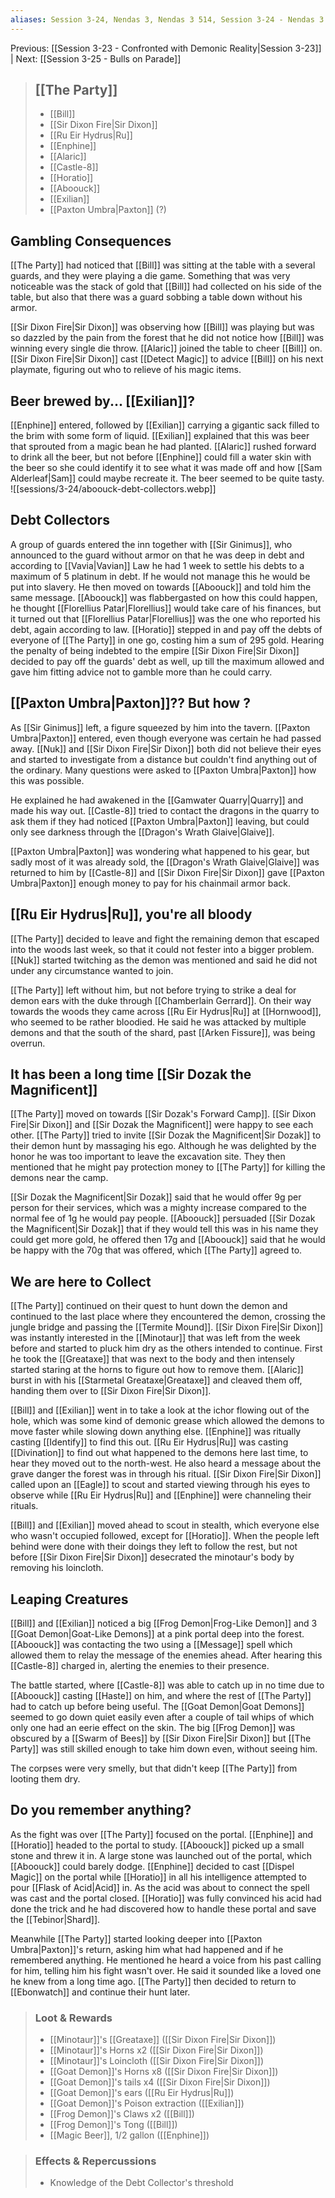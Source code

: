 ```yaml
---
aliases: Session 3-24, Nendas 3, Nendas 3 514, Session 3-24 - Nendas 3 514, Session 3-24 - Nendas 3 514 - Mess with the Debt Collectors
---
```


Previous: [[Session 3-23 - Confronted with Demonic Reality|Session 3-23]] | Next: [[Session 3-25 - Bulls on Parade]]

> ## [[The Party]]
> 
> - [[Bill]]
> - [[Sir Dixon Fire|Sir Dixon]]
> - [[Ru Eir Hydrus|Ru]]
> - [[Enphine]]
> - [[Alaric]]
> - [[Castle-8]]
> - [[Horatio]]
> - [[Aboouck]]
> - [[Exilian]]
> - [[Paxton Umbra|Paxton]] (?)

## Gambling Consequences
[[The Party]] had noticed that [[Bill]] was sitting at the table with a several guards, and they were playing a die game. Something that was very noticeable was the stack of gold that [[Bill]] had collected on his side of the table, but also that there was a guard sobbing a table down without his armor.

[[Sir Dixon Fire|Sir Dixon]] was observing how [[Bill]] was playing but was so dazzled by the pain from the forest that he did not notice how [[Bill]] was winning every single die throw. [[Alaric]] joined the table to cheer [[Bill]] on. [[Sir Dixon Fire|Sir Dixon]] cast [[Detect Magic]] to advice [[Bill]] on his next playmate, figuring out who to relieve of his magic items.
## Beer brewed by... [[Exilian]]?
[[Enphine]] entered, followed by [[Exilian]] carrying a gigantic sack filled to the brim with some form of liquid. [[Exilian]] explained that this was beer that sprouted from a magic bean he had planted. [[Alaric]]  rushed forward to drink all the beer, but not before [[Enphine]] could fill a water skin with the beer so she could identify it to see what it was made off and how [[Sam Alderleaf|Sam]] could maybe  recreate it. The beer seemed to be quite tasty.
![[sessions/3-24/aboouck-debt-collectors.webp]]  
## Debt Collectors
A group of guards entered the inn together with [[Sir Ginimus]], who announced to the guard without armor on that he was deep in debt and according to [[Vavia|Vavian]] Law he had 1 week to settle his debts to a maximum of 5 platinum in debt. If he would not manage this he would be put into slavery. He then moved on towards [[Aboouck]] and told him the same message. [[Aboouck]] was flabbergasted on how this could happen, he thought [[Florellius Patar|Florellius]] would take care of his finances, but it turned out that [[Florellius Patar|Florellius]] was the one who reported his debt, again according to law.
[[Horatio]] stepped in and pay off the debts of everyone of [[The Party]] in one go, costing him a sum of 295 gold.
Hearing the penalty of being indebted to the empire [[Sir Dixon Fire|Sir Dixon]] decided to pay off the guards' debt as well, up till the maximum allowed and gave him fitting advice not to gamble more than he could carry.
## [[Paxton Umbra|Paxton]]?? But how ?
As [[Sir Ginimus]] left, a figure squeezed by him into the tavern. [[Paxton Umbra|Paxton]] entered, even though everyone was certain he had passed away. [[Nuk]] and [[Sir Dixon Fire|Sir Dixon]] both did not believe their eyes and started to investigate from a distance but couldn't find anything out of the ordinary. Many questions were asked to [[Paxton Umbra|Paxton]] how this was possible.

He explained he had awakened in the [[Gamwater Quarry|Quarry]] and made his way out. [[Castle-8]] tried to contact the dragons in the quarry to ask them if they had noticed [[Paxton Umbra|Paxton]] leaving, but could only see darkness through the [[Dragon's Wrath Glaive|Glaive]].

[[Paxton Umbra|Paxton]] was wondering what happened to his gear, but sadly most of it was already sold, the [[Dragon's Wrath Glaive|Glaive]] was returned to him by [[Castle-8]] and [[Sir Dixon Fire|Sir Dixon]] gave [[Paxton Umbra|Paxton]] enough money to pay for his chainmail armor back.
## [[Ru Eir Hydrus|Ru]], you're all bloody
[[The Party]] decided to leave and fight the remaining demon that escaped into the woods last week, so that it could not fester into a bigger problem. [[Nuk]] started twitching as the demon was mentioned and said he did not under any circumstance wanted to join.

[[The Party]] left without him, but not before trying to strike a deal for demon ears with the duke through [[Chamberlain Gerrard]]. On their way towards the woods they came across [[Ru Eir Hydrus|Ru]] at [[Hornwood]], who seemed to be rather bloodied. He said he was attacked by multiple demons and that the south of the shard, past [[Arken Fissure]], was being overrun.
## It has been a long time [[Sir Dozak the Magnificent]]
[[The Party]] moved on towards [[Sir Dozak's Forward Camp]]. [[Sir Dixon Fire|Sir Dixon]] and [[Sir Dozak the Magnificent]] were happy to see each other. [[The Party]] tried to invite [[Sir Dozak the Magnificent|Sir Dozak]] to their demon hunt by massaging his ego. Although he was delighted by the honor he was too important to leave the excavation site. They then mentioned that he might pay protection money to [[The Party]] for killing the demons near the camp.

[[Sir Dozak the Magnificent|Sir Dozak]] said that he would offer 9g per person for their services, which was a mighty increase compared to the normal fee of 1g he would pay people. [[Aboouck]] persuaded [[Sir Dozak the Magnificent|Sir Dozak]] that if they would tell this was in his name they could get more gold, he offered then 17g and [[Aboouck]] said that he would be happy with the 70g that was offered, which [[The Party]] agreed to.

## We are here to Collect
[[The Party]] continued on their quest to hunt down the demon and continued to the last place where they encountered the demon, crossing the jungle bridge and passing the [[Termite Mound]]. [[Sir Dixon Fire|Sir Dixon]] was instantly interested in the [[Minotaur]] that was left from the week before and started to pluck him dry as the others intended to continue. First he took the [[Greataxe]] that was next to the body and then intensely started staring at the horns to figure out how to remove them. [[Alaric]] burst in with his [[Starmetal Greataxe|Greataxe]] and cleaved them off, handing them over to [[Sir Dixon Fire|Sir Dixon]].

[[Bill]] and [[Exilian]] went in to take a look at the ichor flowing out of the hole, which was some kind of demonic grease which allowed the demons to move faster while slowing down anything else. [[Enphine]] was ritually casting [[Identify]] to find this out. [[Ru Eir Hydrus|Ru]] was casting [[Divination]] to find out what happened to the demons here last time, to hear they moved out to the north-west. He also heard a message about the grave danger the forest was in through his ritual. [[Sir Dixon Fire|Sir Dixon]] called upon an [[Eagle]] to scout and started viewing through his eyes to observe while [[Ru Eir Hydrus|Ru]] and [[Enphine]] were channeling their rituals.

[[Bill]] and [[Exilian]] moved ahead to scout in stealth, which everyone else who wasn't occupied followed, except for [[Horatio]]. When the people left behind were done with their doings they left to follow the rest, but not before [[Sir Dixon Fire|Sir Dixon]] desecrated the minotaur's body by removing his loincloth.
## Leaping Creatures
[[Bill]] and [[Exilian]] noticed a big [[Frog Demon|Frog-Like Demon]] and 3 [[Goat Demon|Goat-Like Demons]] at a pink portal deep into the forest. [[Aboouck]] was contacting the two using a [[Message]] spell which allowed them to relay the message of the enemies ahead. After hearing this [[Castle-8]] charged in, alerting the enemies to their presence.

The battle started, where [[Castle-8]] was able to catch up in no time due to [[Aboouck]] casting [[Haste]] on him, and where the rest of [[The Party]] had to catch up before being useful. The [[Goat Demon|Goat Demons]] seemed to go down quiet easily even after a couple of tail whips of which only one had an eerie effect on the skin. The big [[Frog Demon]] was obscured by a [[Swarm of Bees]] by [[Sir Dixon Fire|Sir Dixon]] but [[The Party]] was still skilled enough to take him down even, without seeing him.

The corpses were very smelly, but that didn't keep [[The Party]] from looting them dry.
## Do you remember anything?
As the fight was over [[The Party]] focused on the portal. [[Enphine]] and [[Horatio]] headed to the portal to study. [[Aboouck]] picked up a small stone and threw it in. A large stone was launched out of the portal, which [[Aboouck]] could barely dodge. [[Enphine]] decided to cast [[Dispel Magic]] on the portal while [[Horatio]] in all his intelligence attempted to pour [[Flask of Acid|Acid]] in. As the acid was about to connect the spell was cast and the portal closed. [[Horatio]] was fully convinced his acid had done the trick and he had discovered how to handle these portal and save the [[Tebinor|Shard]].

Meanwhile [[The Party]] started looking deeper into [[Paxton Umbra|Paxton]]'s return, asking him what had happened and if he remembered anything. He mentioned he heard a voice from his past calling for him, telling him his fight wasn't over. He said it sounded like a loved one he knew from a long time ago. [[The Party]] then decided to return to [[Ebonwatch]] and continue their hunt later.

> ### Loot & Rewards
> 
> - [[Minotaur]]'s [[Greataxe]] ([[Sir Dixon Fire|Sir Dixon]])
> - [[Minotaur]]'s Horns x2 ([[Sir Dixon Fire|Sir Dixon]])
> - [[Minotaur]]'s Loincloth ([[Sir Dixon Fire|Sir Dixon]])
> - [[Goat Demon]]'s Horns x8 ([[Sir Dixon Fire|Sir Dixon]])
> - [[Goat Demon]]'s tails x4 ([[Sir Dixon Fire|Sir Dixon]])
> - [[Goat Demon]]'s ears ([[Ru Eir Hydrus|Ru]])
> - [[Goat Demon]]'s Poison extraction ([[Exilian]])
> - [[Frog Demon]]'s Claws x2 ([[Bill]])
> - [[Frog Demon]]'s Tong ([[Bill]])
> - [[Magic Beer]], 1/2 gallon ([[Enphine]])

> ### Effects & Repercussions
> 
> - Knowledge of the Debt Collector's threshold
